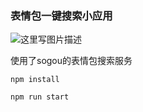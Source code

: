 ### 表情包一键搜索小应用

![这里写图片描述](//img-blog.csdn.net/20180320152851439?watermark/2/text/Ly9ibG9nLmNzZG4ubmV0L3UwMTQ3ODczMDE=/font/5a6L5L2T/fontsize/400/fill/I0JBQkFCMA==/dissolve/70)

使用了sogou的表情包搜索服务


```
npm install

npm run start

```

